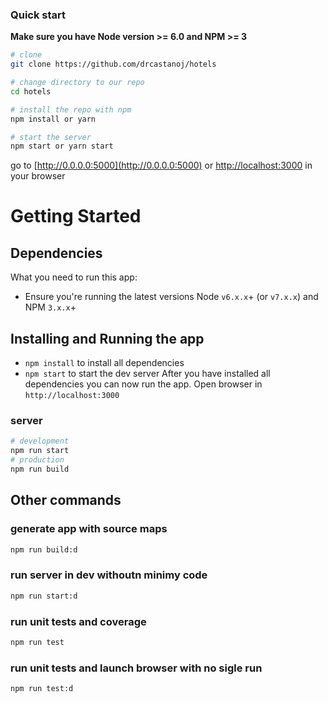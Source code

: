 ### Quick start
**Make sure you have Node version >= 6.0 and NPM >= 3**

```bash
# clone 
git clone https://github.com/drcastanoj/hotels

# change directory to our repo
cd hotels

# install the repo with npm
npm install or yarn 

# start the server
npm start or yarn start


```
go to [http://0.0.0.0:5000](http://0.0.0.0:5000) or [http://localhost:3000](http://localhost:5000) in your browser

# Getting Started
## Dependencies
What you need to run this app:
* Ensure you're running the latest versions Node `v6.x.x`+ (or `v7.x.x`) and NPM `3.x.x`+

## Installing and  Running the app
* `npm install` to install all dependencies
* `npm start` to start the dev server
After you have installed all dependencies you can now run the app.  Open browser in `http://localhost:3000` 


### server
```bash
# development
npm run start
# production
npm run build
```

## Other commands

### generate app with source maps 
```bash
npm run build:d
```

### run server  in dev withoutn minimy code 
```bash
npm run start:d
```

### run unit tests and coverage 
```bash
npm run test
```

### run unit tests and launch browser with no sigle run 
```bash
npm run test:d
```

